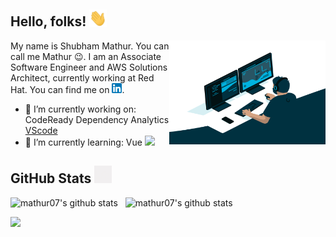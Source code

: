 ## Hello, folks! <img src="wave.gif" width="28">


<img align="right" alt="GIF" src="code.gif" width="250" height="166" />

My name is Shubham Mathur. You can call me Mathur :wink:.
I am an Associate Software Engineer and AWS Solutions Architect, currently working at Red Hat.
You can find me on [![LinkedIn][linkedinLogo]][1].

- 🔭 I’m currently working on: CodeReady Dependency Analytics [VScode](https://marketplace.visualstudio.com/items?itemName=redhat.fabric8-analytics) 
- 🌱 I’m currently learning: Vue <img src="https://vuejs.org/images/logo.png" width="12"> 

## GitHub Stats <img src="graph.gif" width="28"> 

<img src="https://github-readme-stats.vercel.app/api?username=mathur07&count_private=true&show_icons=true&theme=solarized-light" alt="mathur07's github stats" height="160"> &nbsp; <img src="https://github-readme-stats.vercel.app/api/top-langs?username=mathur07&&layout=compact&count_private=true&show_icons=true&theme=solarized-light" alt="mathur07's github stats" height="160">

<p align="left"> 
  <img src=https://komarev.com/ghpvc/?username=mathur07&color=brightgreen&style=plastic>
</p>
<!-- icons -->

[linkedinLogo]: linkedin.png

<!-- links to social media accounts -->
[1]: https://in.linkedin.com/in/mathur-shubham

<!--
- 👯 I’m looking to collaborate on ...
- 🤔 I’m looking for help with ...
- 💬 Ask me about ...
- 📫 How to reach me: ...
- ⚡ Fun fact: ...
-->
